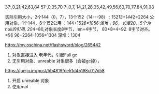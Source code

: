 37:,0,21,42,63,84
57:,0,35,70
7:,0,7, 14,21,28,35,42,49,56,63,70,77,84,91,98

实际引用大小，2个144（0，7），13个152（14---98）      :    152*13+144*2=2264
公用对象，1个144，6个152公用 ：144+152*6=1056
浅堆：96，长度20，5个为null的引用, 20*4=80,对象长度8字节，len=4字节， 80+8+4=92. 8字节对齐。=96
96+2264-1056=1304
深堆：1304


https://my.oschina.net/flashsword/blog/265442
1. 对象直接进入 老年代，引起Full gc
2. 无引用对象、unreable 对象很多（会被gc掉），

https://juejin.im/post/5b4819fce51d45198c017d58
1. 开启 unreable 对象
2. 使用mat